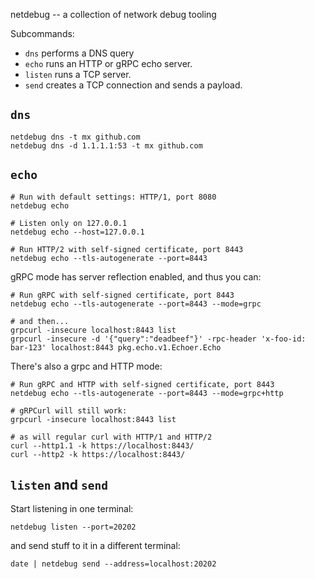netdebug -- a collection of network debug tooling

Subcommands:

  - `dns` performs a DNS query
  - `echo` runs an HTTP or gRPC echo server.
  - `listen` runs a TCP server.
  - `send` creates a TCP connection and sends a payload.

## `dns`

```
netdebug dns -t mx github.com
netdebug dns -d 1.1.1.1:53 -t mx github.com
```

## `echo`

```
# Run with default settings: HTTP/1, port 8080
netdebug echo

# Listen only on 127.0.0.1
netdebug echo --host=127.0.0.1

# Run HTTP/2 with self-signed certificate, port 8443
netdebug echo --tls-autogenerate --port=8443
```

gRPC mode has server reflection enabled, and thus you can:

```
# Run gRPC with self-signed certificate, port 8443
netdebug echo --tls-autogenerate --port=8443 --mode=grpc

# and then...
grpcurl -insecure localhost:8443 list
grpcurl -insecure -d '{"query":"deadbeef"}' -rpc-header 'x-foo-id: bar-123' localhost:8443 pkg.echo.v1.Echoer.Echo
```

There's also a grpc and HTTP mode:

```
# Run gRPC and HTTP with self-signed certificate, port 8443
netdebug echo --tls-autogenerate --port=8443 --mode=grpc+http

# gRPCurl will still work:
grpcurl -insecure localhost:8443 list

# as will regular curl with HTTP/1 and HTTP/2
curl --http1.1 -k https://localhost:8443/
curl --http2 -k https://localhost:8443/
```

## `listen` and `send`

Start listening in one terminal:

```
netdebug listen --port=20202
```

and send stuff to it in a different terminal:

```
date | netdebug send --address=localhost:20202
```
